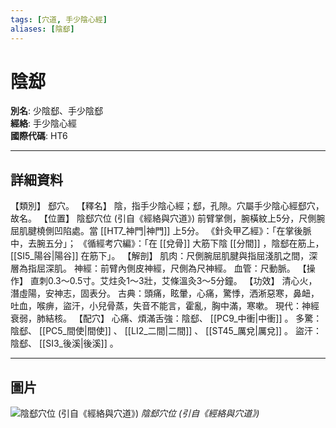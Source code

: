 ```yaml
---
tags: [穴道, 手少陰心經]
aliases: [陰郄]
---
```


# 陰郄

**別名**: 少陰郄、手少陰郄  
**經絡**: 手少陰心經  
**國際代碼**: HT6  

---

## 詳細資料
【類別】
郄穴。
【釋名】
陰，指手少陰心經；郄，孔隙。穴屬手少陰心經郄穴，故名。
【位置】
陰郄穴位 (引自《經絡與穴道》)
前臂掌側，腕橫紋上5分，尺側腕屈肌腱橈側凹陷處。當 [[HT7_神門|神門]] 上5分。
《針灸甲乙經》：「在掌後脈中，去腕五分」；
《循經考穴編》：「在 [[兌骨]] 大筋下陰 [[分間]] ，陰郄在筋上， [[SI5_陽谷|陽谷]] 在筋下」。
【解剖】
肌肉：尺側腕屈肌腱與指屈淺肌之間，深層為指屈深肌。
神經：前臂內側皮神經，尺側為尺神經。
血管：尺動脈。
【操作】
直刺0.3～0.5寸。艾炷灸1～3壯，艾條溫灸3～5分鐘。
【功效】
清心火，潛虛陽，安神志，固表分。
古典：頭痛，眩暈，心痛，驚悸，洒淅惡寒，鼻衄，吐血，喉痹，盜汗，小兒骨蒸，失音不能言，霍亂，胸中滿，寒嗽。
現代：神經衰弱，肺結核。
【配穴】
心痛、煩滿舌強：陰郄、 [[PC9_中衝|中衝]] 。
多驚：陰郄、 [[PC5_間使|間使]] 、 [[LI2_二間|二間]] 、 [[ST45_厲兌|厲兌]] 。
盜汗：陰郄、 [[SI3_後溪|後溪]] 。

---

## 圖片
![陰郄穴位 (引自《經絡與穴道》)](https://yibian.hopto.org/pic/acu/norm/05/yinxi(j&a).jpg)
_陰郄穴位 (引自《經絡與穴道》)_

